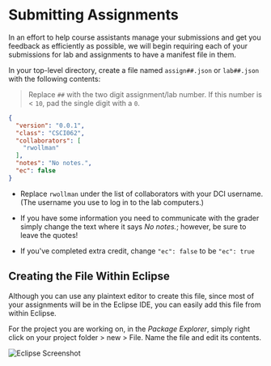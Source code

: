 Submitting Assignments
======================

In an effort to help course assistants manage your submissions and get you
feedback as efficiently as possible, we will begin requiring each
of your submissions for lab and assignments to have a manifest file in them.

In your top-level directory, create a file named `assign##.json` or `lab##.json`
with the following contents:

> Replace `##` with the two digit assignment/lab number. If this number is < `10`,
> pad the single digit with a `0`.

```json
{
  "version": "0.0.1",
  "class": "CSCI062",
  "collaborators": [
    "rwollman"
  ],
  "notes": "No notes.",
  "ec": false
}
```

- Replace `rwollman` under the list of collaborators with your DCI
  username. (The username you use to log in to the lab computers.)

- If you have some information you need to communicate with the grader
  simply change the text where it says *No notes.*; however, be sure
  to leave the quotes!

- If you've completed extra credit, change `"ec": false` to be `"ec": true`

## Creating the File Within Eclipse

Although you can use any plaintext editor to create this file, since most
of your assignments will be in the Eclipse IDE, you can easily add this file
from within Eclipse.

For the project you are working on, in the *Package Explorer*, simply right
click on your project folder > new > File. Name the file and edit its contents. 

![Eclipse Screenshot](http://www.cs.pomona.edu/~rwollman/images/eclipse.png)

